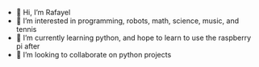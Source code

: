 - 👋 Hi, I’m Rafayel
- 👀 I’m interested in programming, robots, math, science, music, and tennis
- 🌱 I’m currently learning python, and hope to learn to use the raspberry pi after
- 💞️ I’m looking to collaborate on python projects
<!---
- 📫 How to reach me 
--->
<!---
Rafayel08/Rafayel08 is a ✨ special ✨ repository because its `README.md` (this file) appears on your GitHub profile.
You can click the Preview link to take a look at your changes.
--->
